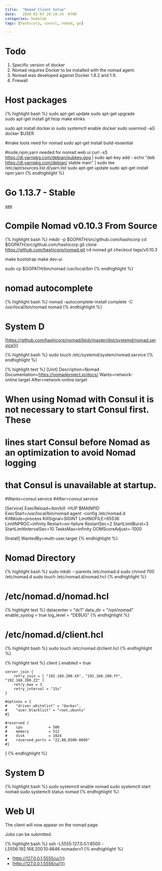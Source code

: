 ```yaml
---
title:  "Nomad Client Setup"
date:   2020-02-07 20:10:34 -0700
categories: homelab
tags: [hashicorp, consul, nomad, go]

---
```

# Todo 

1. Specific version of docker
2. Nomad requires Docker to be installed with the nomad agent. 
3. Nomad was developed against Docker 1.8.2 and 1.9.
4. Firewall

# Host packages

{% highlight bash %}
sudo apt-get update
sudo apt-get upgrade    
sudo apt-get install git htop make elinks 

sudo apt install docker.io
sudo systemctl enable docker
sudo usermod -aG docker $USER

#make tools need for nomad
sudo apt-get install build-essential

#node,npm,yarn needed for nomad web ui
curl -sS https://dl.yarnpkg.com/debian/pubkey.gpg | sudo apt-key add -
echo "deb https://dl.yarnpkg.com/debian/ stable main" | sudo tee /etc/apt/sources.list.d/yarn.list
sudo apt-get update
sudo apt-get install npm yarn
{% endhighlight %}

# Go 1.13.7 - Stable

[see](go-release)

# Compile Nomad v0.10.3 From Source

{% highlight bash %}
mkdir -p $GOPATH/src/github.com/hashicorp 
cd $GOPATH/src/github.com/hashicorp 
git clone https://github.com/hashicorp/nomad.git
cd nomad
git checkout tags/v0.10.3

make bootstrap
make dev-ui

sudo cp $GOPATH/bin/nomad /usr/local/bin
{% endhighlight %}

# nomad autocomplete

{% highlight bash %}
nomad -autocomplete-install
complete -C /usr/local/bin/nomad nomad
{% endhighlight %}

# System D

[https://github.com/hashicorp/nomad/blob/master/dist/systemd/nomad.service]()

{% highlight bash %}
sudo touch /etc/systemd/system/nomad.service
{% endhighlight %}

{% highlight text %}
[Unit]
Description=Nomad
Documentation=https://nomadproject.io/docs/
Wants=network-online.target
After=network-online.target

# When using Nomad with Consul it is not necessary to start Consul first. These
# lines start Consul before Nomad as an optimization to avoid Nomad logging
# that Consul is unavailable at startup.
#Wants=consul.service
#After=consul.service

[Service]
ExecReload=/bin/kill -HUP $MAINPID
ExecStart=/usr/local/bin/nomad agent -config /etc/nomad.d
KillMode=process
KillSignal=SIGINT
LimitNOFILE=65536
LimitNPROC=infinity
Restart=on-failure
RestartSec=2
StartLimitBurst=3
StartLimitIntervalSec=10
TasksMax=infinity
OOMScoreAdjust=-1000

[Install]
WantedBy=multi-user.target
{% endhighlight %}    

# Nomad Directory

{% highlight bash %}
sudo mkdir --parents /etc/nomad.d
sudo chmod 700 /etc/nomad.d
sudo touch /etc/nomad.d/nomad.hcl
{% endhighlight %}

# /etc/nomad.d/nomad.hcl

{% highlight text %}
datacenter = "dc1"
data_dir = "/opt/nomad"
enable_syslog = true
log_level = "DEBUG"
{% endhighlight %}

# /etc/nomad.d/client.hcl

{% highlight bash %}
sudo touch /etc/nomad.d/client.hcl
{% endhighlight %}

{% highlight text %}
client {
    enabled = true

    server_join {
        retry_join = [ "192.168.200.XX", "192.168.200.YY", "192.168.200.ZZ" ]
        retry_max = 3
        retry_interval = "15s"
    }
    
    #options = {
    #    "driver.whitelist" = "docker",
    #    "user.blacklist" = "root,ubuntu"
    #}

    #reserved {
    #    cpu            = 500
    #    memory         = 512
    #    disk           = 1024
    #    reserved_ports = "22,80,8500-8600"
    #}
}
{% endhighlight %}

# System D

{% highlight bash %}
sudo systemctl enable nomad
sudo systemctl start nomad
sudo systemctl status nomad
{% endhighlight %}

# Web UI

The client will now appear on the nomad page.

Jobs can be submitted.

{% highlight bash %}
ssh -L5555:127.0.0.1:8500 -L5556:192.168.200.10:4646 nomadsrv1
{% endhighlight %}

- [http://127.0.0.1:5555/ui/]()
- [http://127.0.0.1:5556/ui/]()